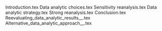 Introduction.tex
Data analytic choices.tex
Sensitivity reanalysis.tex
Data analytic strategy.tex
Strong reanalysis.tex
Conclusion.tex
Reevaluating_data_analytic_results__.tex
Alternative_data_analytic_approach__.tex

